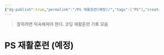 ```yaml
---
{"dg-publish":true,"permalink":"/PS 재활훈련(예정)/","tags":["PS"],"created":"2024-02-08T15:49:17.906+09:00","updated":"2024-02-13T22:14:40.916+09:00"}
---
```



> 잘하려면 익숙해져야 한다.
> 코딩 재활훈련 기록 모음

# PS 재활훈련 (예정)